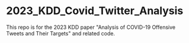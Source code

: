 # 2023_KDD_Covid_Twitter_Analysis

This repo is for the 2023 KDD paper "Analysis of COVID-19 Offensive Tweets and Their Targets" and related code.
